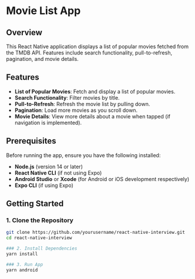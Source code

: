 # Movie List App

## Overview

This React Native application displays a list of popular movies fetched from the TMDB API. Features include search functionality, pull-to-refresh, pagination, and movie details.

## Features

- **List of Popular Movies**: Fetch and display a list of popular movies.
- **Search Functionality**: Filter movies by title.
- **Pull-to-Refresh**: Refresh the movie list by pulling down.
- **Pagination**: Load more movies as you scroll down.
- **Movie Details**: View more details about a movie when tapped (if navigation is implemented).

## Prerequisites

Before running the app, ensure you have the following installed:

- **Node.js** (version 14 or later)
- **React Native CLI** (if not using Expo)
- **Android Studio** or **Xcode** (for Android or iOS development respectively)
- **Expo CLI** (if using Expo)

## Getting Started

### 1. Clone the Repository

```bash
git clone https://github.com/yourusername/react-native-interview.git
cd react-native-interview

### 2. Install Dependencies
yarn install

### 3. Run App
yarn android